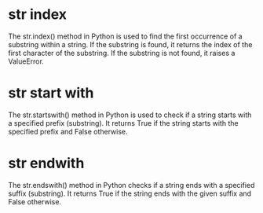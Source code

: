 # str index
The str.index() method in Python is used to find the first occurrence of a substring within a string. If the substring is found, it returns the index of the first character of the substring. If the substring is not found, it raises a ValueError.
# str start with
The str.startswith() method in Python is used to check if a string starts with a specified prefix (substring). It returns True if the string starts with the specified prefix and False otherwise.
# str endwith
The str.endswith() method in Python checks if a string ends with a specified suffix (substring). It returns True if the string ends with the given suffix and False otherwise.